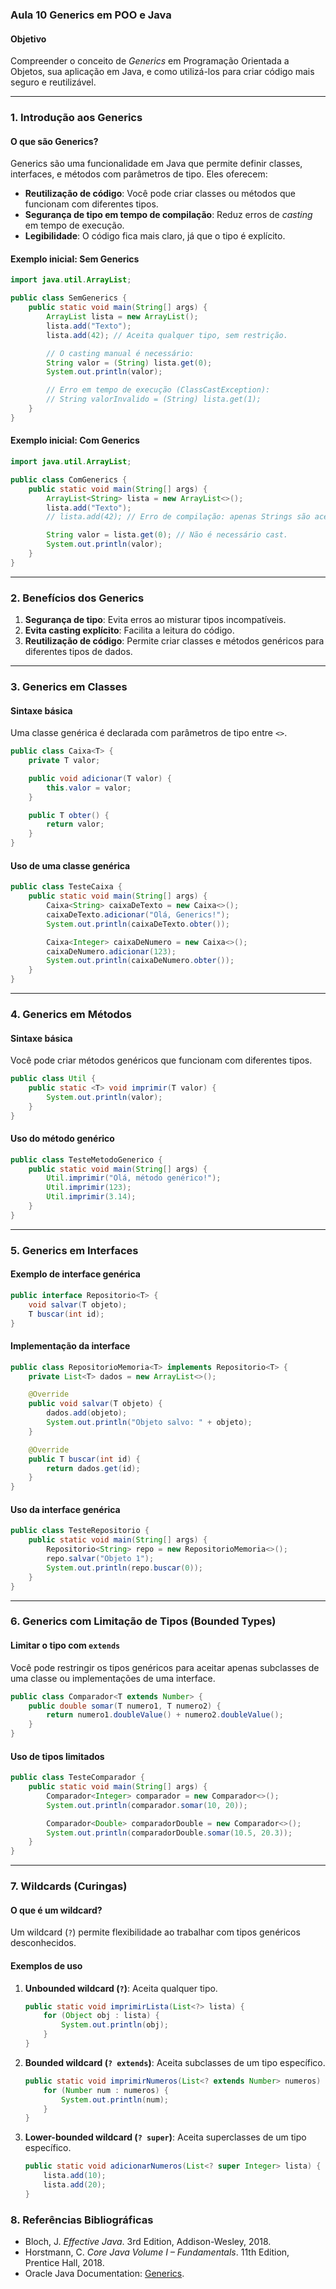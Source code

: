 ### Aula 10 **Generics em POO e Java**

#### Objetivo
Compreender o conceito de *Generics* em Programação Orientada a Objetos, sua aplicação em Java, e como utilizá-los para criar código mais seguro e reutilizável.

---

### **1. Introdução aos Generics**

#### O que são Generics?
Generics são uma funcionalidade em Java que permite definir classes, interfaces, e métodos com parâmetros de tipo. Eles oferecem:
- **Reutilização de código**: Você pode criar classes ou métodos que funcionam com diferentes tipos.
- **Segurança de tipo em tempo de compilação**: Reduz erros de *casting* em tempo de execução.
- **Legibilidade**: O código fica mais claro, já que o tipo é explícito.

#### Exemplo inicial: Sem Generics
```java
import java.util.ArrayList;

public class SemGenerics {
    public static void main(String[] args) {
        ArrayList lista = new ArrayList();
        lista.add("Texto");
        lista.add(42); // Aceita qualquer tipo, sem restrição.

        // O casting manual é necessário:
        String valor = (String) lista.get(0);
        System.out.println(valor);

        // Erro em tempo de execução (ClassCastException):
        // String valorInvalido = (String) lista.get(1);
    }
}
```

#### Exemplo inicial: Com Generics
```java
import java.util.ArrayList;

public class ComGenerics {
    public static void main(String[] args) {
        ArrayList<String> lista = new ArrayList<>();
        lista.add("Texto");
        // lista.add(42); // Erro de compilação: apenas Strings são aceitas.

        String valor = lista.get(0); // Não é necessário cast.
        System.out.println(valor);
    }
}
```

---

### **2. Benefícios dos Generics**
1. **Segurança de tipo**: Evita erros ao misturar tipos incompatíveis.
2. **Evita casting explícito**: Facilita a leitura do código.
3. **Reutilização de código**: Permite criar classes e métodos genéricos para diferentes tipos de dados.

---

### **3. Generics em Classes**

#### Sintaxe básica
Uma classe genérica é declarada com parâmetros de tipo entre `<>`.

```java
public class Caixa<T> {
    private T valor;

    public void adicionar(T valor) {
        this.valor = valor;
    }

    public T obter() {
        return valor;
    }
}
```

#### Uso de uma classe genérica
```java
public class TesteCaixa {
    public static void main(String[] args) {
        Caixa<String> caixaDeTexto = new Caixa<>();
        caixaDeTexto.adicionar("Olá, Generics!");
        System.out.println(caixaDeTexto.obter());

        Caixa<Integer> caixaDeNumero = new Caixa<>();
        caixaDeNumero.adicionar(123);
        System.out.println(caixaDeNumero.obter());
    }
}
```

---

### **4. Generics em Métodos**

#### Sintaxe básica
Você pode criar métodos genéricos que funcionam com diferentes tipos.

```java
public class Util {
    public static <T> void imprimir(T valor) {
        System.out.println(valor);
    }
}
```

#### Uso do método genérico
```java
public class TesteMetodoGenerico {
    public static void main(String[] args) {
        Util.imprimir("Olá, método genérico!");
        Util.imprimir(123);
        Util.imprimir(3.14);
    }
}
```

---

### **5. Generics em Interfaces**

#### Exemplo de interface genérica
```java
public interface Repositorio<T> {
    void salvar(T objeto);
    T buscar(int id);
}
```

#### Implementação da interface
```java
public class RepositorioMemoria<T> implements Repositorio<T> {
    private List<T> dados = new ArrayList<>();

    @Override
    public void salvar(T objeto) {
        dados.add(objeto);
        System.out.println("Objeto salvo: " + objeto);
    }

    @Override
    public T buscar(int id) {
        return dados.get(id);
    }
}
```

#### Uso da interface genérica
```java
public class TesteRepositorio {
    public static void main(String[] args) {
        Repositorio<String> repo = new RepositorioMemoria<>();
        repo.salvar("Objeto 1");
        System.out.println(repo.buscar(0));
    }
}
```

---

### **6. Generics com Limitação de Tipos (Bounded Types)**

#### Limitar o tipo com `extends`
Você pode restringir os tipos genéricos para aceitar apenas subclasses de uma classe ou implementações de uma interface.

```java
public class Comparador<T extends Number> {
    public double somar(T numero1, T numero2) {
        return numero1.doubleValue() + numero2.doubleValue();
    }
}
```

#### Uso de tipos limitados
```java
public class TesteComparador {
    public static void main(String[] args) {
        Comparador<Integer> comparador = new Comparador<>();
        System.out.println(comparador.somar(10, 20));

        Comparador<Double> comparadorDouble = new Comparador<>();
        System.out.println(comparadorDouble.somar(10.5, 20.3));
    }
}
```

---

### **7. Wildcards (Curingas)**

#### O que é um wildcard?
Um wildcard (`?`) permite flexibilidade ao trabalhar com tipos genéricos desconhecidos.

#### Exemplos de uso
1. **Unbounded wildcard (`?`)**: Aceita qualquer tipo.
   ```java
   public static void imprimirLista(List<?> lista) {
       for (Object obj : lista) {
           System.out.println(obj);
       }
   }
   ```

2. **Bounded wildcard (`? extends`)**: Aceita subclasses de um tipo específico.
   ```java
   public static void imprimirNumeros(List<? extends Number> numeros) {
       for (Number num : numeros) {
           System.out.println(num);
       }
   }
   ```

3. **Lower-bounded wildcard (`? super`)**: Aceita superclasses de um tipo específico.
   ```java
   public static void adicionarNumeros(List<? super Integer> lista) {
       lista.add(10);
       lista.add(20);
   }
   ```

### **8. Referências Bibliográficas**
- Bloch, J. *Effective Java*. 3rd Edition, Addison-Wesley, 2018.
- Horstmann, C. *Core Java Volume I – Fundamentals*. 11th Edition, Prentice Hall, 2018.
- Oracle Java Documentation: [Generics](https://docs.oracle.com/javase/tutorial/java/generics/).

